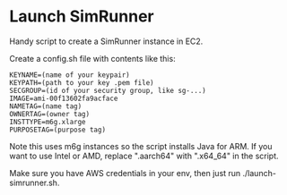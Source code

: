 Launch SimRunner
================

Handy script to create a SimRunner instance in EC2.

Create a config.sh file with contents like this:

```
KEYNAME=(name of your keypair)
KEYPATH=(path to your key .pem file)
SECGROUP=(id of your security group, like sg-...)
IMAGE=ami-00f13602fa9acface
NAMETAG=(name tag)
OWNERTAG=(owner tag)
INSTTYPE=m6g.xlarge
PURPOSETAG=(purpose tag)
```

Note this uses m6g instances so the script installs Java for ARM. If you want to use Intel or AMD, replace ".aarch64" with ".x64_64" in the script.

Make sure you have AWS credentials in your env, then just run ./launch-simrunner.sh.


